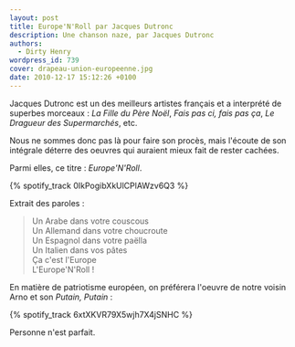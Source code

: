 ```yaml
---
layout: post
title: Europe'N'Roll par Jacques Dutronc
description: Une chanson naze, par Jacques Dutronc
authors:
  - Dirty Henry
wordpress_id: 739
cover: drapeau-union-europeenne.jpg
date: 2010-12-17 15:12:26 +0100
---
```


Jacques Dutronc est un des meilleurs artistes français et a interprété de
superbes morceaux : _La Fille du Père Noël_, _Fais pas ci, fais pas ça_, _Le
Dragueur des Supermarchés_, etc.

Nous ne sommes donc pas là pour faire son procès, mais l'écoute de son intégrale
déterre des oeuvres qui auraient mieux fait de rester cachées.

Parmi elles, ce titre : _Europe'N'Roll_.

{% spotify_track 0IkPogibXkUlCPlAWzv6Q3 %}

Extrait des paroles :

> Un Arabe dans votre couscous  
> Un Allemand dans votre choucroute  
> Un Espagnol dans votre paëlla  
> Un Italien dans vos pâtes  
> Ça c'est l'Europe  
> L'Europe'N'Roll !

En matière de patriotisme européen, on préférera l'oeuvre de notre voisin Arno
et son _Putain, Putain_ :

{% spotify_track 6xtXKVR79X5wjh7X4jSNHC %}

Personne n'est parfait.

